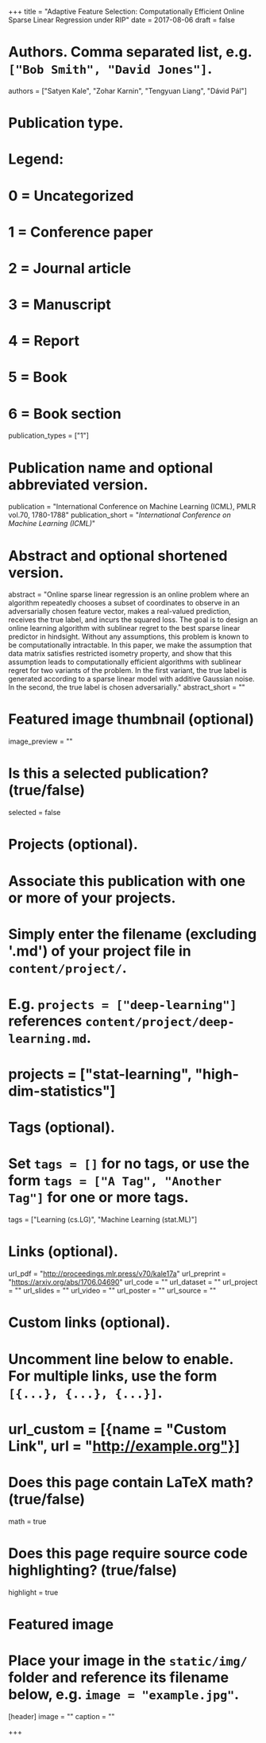 +++
title = "Adaptive Feature Selection: Computationally Efficient Online Sparse Linear Regression under RIP"
date = 2017-08-06
draft = false

# Authors. Comma separated list, e.g. `["Bob Smith", "David Jones"]`.
authors = ["Satyen Kale", "Zohar Karnin", "Tengyuan Liang", "Dávid Pál"]

# Publication type.
# Legend:
# 0 = Uncategorized
# 1 = Conference paper
# 2 = Journal article
# 3 = Manuscript
# 4 = Report
# 5 = Book
# 6 = Book section
publication_types = ["1"]

# Publication name and optional abbreviated version.
publication = "International Conference on Machine Learning (ICML), PMLR vol.70, 1780-1788"
publication_short = "*International Conference on Machine Learning (ICML)*"

# Abstract and optional shortened version.
abstract = "Online sparse linear regression is an online problem where an algorithm repeatedly chooses a subset of coordinates to observe in an adversarially chosen feature vector, makes a real-valued prediction, receives the true label, and incurs the squared loss. The goal is to design an online learning algorithm with sublinear regret to the best sparse linear predictor in hindsight. Without any assumptions, this problem is known to be computationally intractable. In this paper, we make the assumption that data matrix satisfies restricted isometry property, and show that this assumption leads to computationally efficient algorithms with sublinear regret for two variants of the problem. In the first variant, the true label is generated according to a sparse linear model with additive Gaussian noise. In the second, the true label is chosen adversarially."
abstract_short = ""

# Featured image thumbnail (optional)
image_preview = ""

# Is this a selected publication? (true/false)
selected = false

# Projects (optional).
#   Associate this publication with one or more of your projects.
#   Simply enter the filename (excluding '.md') of your project file in `content/project/`.
#   E.g. `projects = ["deep-learning"]` references `content/project/deep-learning.md`.
#   projects = ["stat-learning", "high-dim-statistics"]

# Tags (optional).
#   Set `tags = []` for no tags, or use the form `tags = ["A Tag", "Another Tag"]` for one or more tags.
tags = ["Learning (cs.LG)", "Machine Learning (stat.ML)"]

# Links (optional).
url_pdf = "http://proceedings.mlr.press/v70/kale17a"
url_preprint = "https://arxiv.org/abs/1706.04690"
url_code = ""
url_dataset = ""
url_project = ""
url_slides = ""
url_video = ""
url_poster = ""
url_source = ""

# Custom links (optional).
#   Uncomment line below to enable. For multiple links, use the form `[{...}, {...}, {...}]`.
# url_custom = [{name = "Custom Link", url = "http://example.org"}]

# Does this page contain LaTeX math? (true/false)
math = true

# Does this page require source code highlighting? (true/false)
highlight = true

# Featured image
# Place your image in the `static/img/` folder and reference its filename below, e.g. `image = "example.jpg"`.
[header]
image = ""
caption = ""

+++
